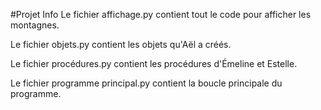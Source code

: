 #Projet Info
Le fichier affichage.py contient tout le code pour afficher les montagnes.

Le fichier objets.py contient les objets qu'Aël a créés.

Le fichier procédures.py contient les procédures d'Émeline et Estelle.

Le fichier programme principal.py contient la boucle principale du programme.


